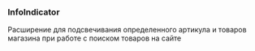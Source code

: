 ### InfoIndicator
Расширение для подсвечивания определенного артикула и товаров магазина при работе с поиском товаров на сайте
